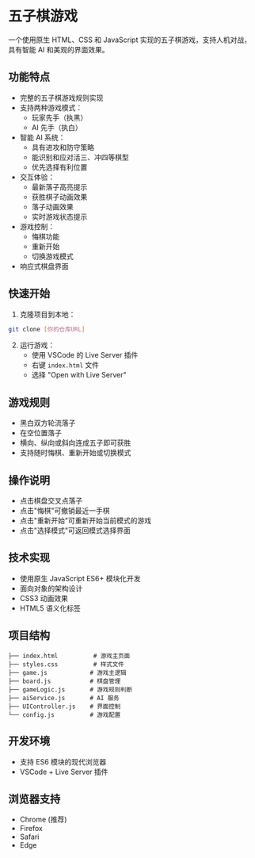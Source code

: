# 五子棋游戏

一个使用原生 HTML、CSS 和 JavaScript 实现的五子棋游戏，支持人机对战，具有智能 AI 和美观的界面效果。

## 功能特点

- 完整的五子棋游戏规则实现
- 支持两种游戏模式：
  - 玩家先手（执黑）
  - AI 先手（执白）
- 智能 AI 系统：
  - 具有进攻和防守策略
  - 能识别和应对活三、冲四等棋型
  - 优先选择有利位置
- 交互体验：
  - 最新落子高亮提示
  - 获胜棋子动画效果
  - 落子动画效果
  - 实时游戏状态提示
- 游戏控制：
  - 悔棋功能
  - 重新开始
  - 切换游戏模式
- 响应式棋盘界面

## 快速开始

1. 克隆项目到本地：

```bash
git clone [你的仓库URL]
```

2. 运行游戏：
   - 使用 VSCode 的 Live Server 插件
   - 右键 `index.html` 文件
   - 选择 "Open with Live Server"

## 游戏规则

- 黑白双方轮流落子
- 在空位置落子
- 横向、纵向或斜向连成五子即可获胜
- 支持随时悔棋、重新开始或切换模式

## 操作说明

- 点击棋盘交叉点落子
- 点击"悔棋"可撤销最近一手棋
- 点击"重新开始"可重新开始当前模式的游戏
- 点击"选择模式"可返回模式选择界面

## 技术实现

- 使用原生 JavaScript ES6+ 模块化开发
- 面向对象的架构设计
- CSS3 动画效果
- HTML5 语义化标签

## 项目结构

```
├── index.html          # 游戏主页面
├── styles.css          # 样式文件
├── game.js            # 游戏主逻辑
├── board.js           # 棋盘管理
├── gameLogic.js       # 游戏规则判断
├── aiService.js       # AI 服务
├── UIController.js    # 界面控制
└── config.js          # 游戏配置
```

## 开发环境

- 支持 ES6 模块的现代浏览器
- VSCode + Live Server 插件

## 浏览器支持

- Chrome (推荐)
- Firefox
- Safari
- Edge

